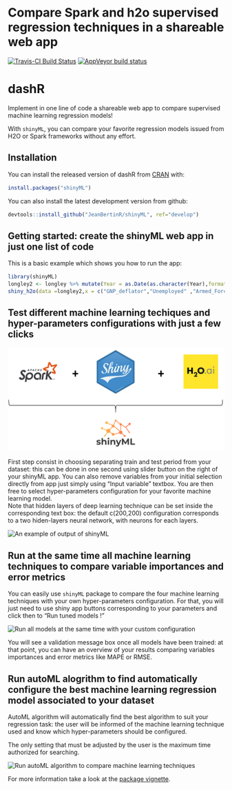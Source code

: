 Compare Spark and h2o supervised regression techniques in a shareable
web app
================

[![Travis-CI Build
Status](https://travis-ci.org/JeanBertinR/shinyML.svg?branch=master)](https://travis-ci.org/JeanBertinR/shinyML)
[![AppVeyor build
status](https://ci.appveyor.com/api/projects/status/github/JeanBertinR/shinyML?branch=master&svg=true)](https://ci.appveyor.com/project/JeanBertinR/shinyML)

# dashR

Implement in one line of code a shareable web app to compare supervised
machine learning regression models\!

With `shinyML`, you can compare your favorite regression models issued
from H2O or Spark frameworks without any effort.

## Installation

You can install the released version of dashR from
[CRAN](https://CRAN.R-project.org) with:

``` r
install.packages("shinyML")
```

You can also install the latest development version from github:

``` r
devtools::install_github("JeanBertinR/shinyML", ref="develop")
```

## Getting started: create the shinyML web app in just one list of code

This is a basic example which shows you how to run the app:

``` r
library(shinyML)
longley2 <- longley %>% mutate(Year = as.Date(as.character(Year),format = "%Y"))
shiny_h2o(data =longley2,x = c("GNP_deflator","Unemployed" ,"Armed_Forces","Employed"),y = "GNP",date_column = "Year",share_app = TRUE,port = 3951)
```

## Test different machine learning techiques and hyper-parameters configurations with just a few clicks

![Introduction of shinyML](vignettes/shinyML.png)

First step consist in choosing separating train and test period from
your dataset: this can be done in one second using slider button on the
right of your shinyML app. You can also remove variables from your
initial selection directly from app just simply using “Input variable”
textbox. You are then free to select hyper-parameters configuration for
your favorite machine learning model.  
Note that hidden layers of deep learning technique can be set inside the
corresponding text box: the default c(200,200) configuration corresponds
to a two hiden-layers neural network, with neurons for each layers.

![An example of output of
shinyML](vignettes/one_model.gif)

## Run at the same time all machine learning techniques to compare variable importances and error metrics

You can easily use `shinyML` package to compare the four machine
learning techniques with your own hyper-parameters configuration. For
that, you will just need to use shiny app buttons corresponding to your
parameters and click then to “Run tuned models \!”

![Run all models at the same time with your custom
configuration](vignettes/all_models.gif)

You will see a validation message box once all models have been trained:
at that point, you can have an overview of your results comparing
variables importances and error metrics like MAPE or
RMSE.

## Run autoML alogrithm to find automatically configure the best machine learning regression model associated to your dataset

AutoML algorithm will automatically find the best algorithm to suit your
regression task: the user will be informed of the machine learning
technique used and know which hyper-parameters should be configured.

The only setting that must be adjusted by the user is the maximum time
authorized for searching.

![Run autoML algorithm to compare machine learning
techniques](vignettes/auto_ML.gif)

For more information take a look at the [package
vignette](vignettes/shinyML.Rmd).
